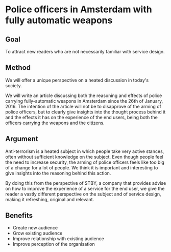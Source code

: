 # Police officers in Amsterdam with fully automatic weapons

## Goal

To attract new readers who are not necessarily familiar with service design.

## Method

We will offer a unique perspective on a heated discussion in today's society.

We will write an article discussing both the reasoning and effects of police carrying fully-automatic weapons in Amsterdam since the 26th of January, 2016. The intention of the article will not be to disapprove of the arming of police officers, but to clearly give insights into the thought process behind it and the effects it has on the experience of the end users, being both the officers carrying the weapons and the citizens.


## Argument

Anti-terrorism is a heated subject in which people take very active stances, often without sufficient knowledge on the subject. Even though people feel the need to increase security, the arming of police officers feels like too big of a change for a lot of people. We think it is important and interesting to give insights into the reasoning behind this action.

By doing this from the perspective of STBY, a company that provides advise on how to improve the experience of a service for the end user, we give the reader a vastly different perspective on the subject and of service design, making it refreshing, original and relevant.

## Benefits

* Create new audience
* Grow existing audience
* Improve relationship with existing audience
* Improve perception of the organisation
